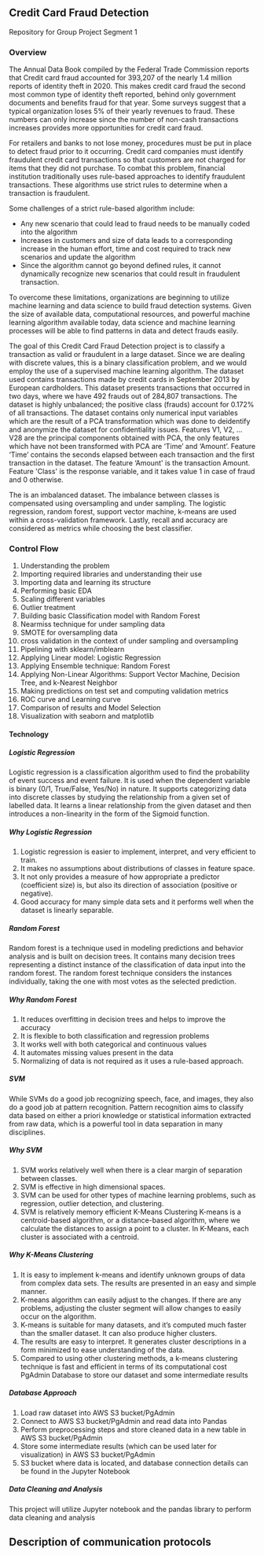 ## Credit Card Fraud Detection
Repository for Group Project Segment 1
### Overview
The Annual Data Book compiled by the Federal Trade Commission reports that Credit card fraud accounted for 393,207 of the nearly 1.4 million reports of identity theft in 2020. This makes credit card fraud the second most common type of identity theft reported, behind only government documents and benefits fraud for that year. Some surveys suggest that a typical organization loses 5% of their yearly revenues to fraud. These numbers can only increase since the number of non-cash transactions increases provides more opportunities for credit card fraud.

For retailers and banks to not lose money, procedures must be put in place to detect fraud prior to it occurring.
Credit card companies must identify fraudulent credit card transactions so that customers are not charged for items that they did not purchase. To combat this problem, financial institution traditionally uses rule-based approaches to identify fraudulent transactions. These algorithms use strict rules to determine when a transaction is fraudulent.

Some challenges of a strict rule-based algorithm include:

* Any new scenario that could lead to fraud needs to be manually coded into the algorithm
* Increases in customers and size of data leads to a corresponding increase in the human effort, time and cost required to track new scenarios and update the algorithm
* Since the algorithm cannot go beyond defined rules, it cannot dynamically recognize new scenarios that could result in fraudulent transaction.

To overcome these limitations, organizations are beginning to utilize machine learning and data science to build fraud detection systems. Given the size of available data, computational resources, and powerful machine learning algorithm available today, data science and machine learning processes will be able to find patterns in data and detect frauds easily.

The goal of this Credit Card Fraud Detection project is to classify a transaction as valid or fraudulent in a large dataset. Since we are dealing with discrete values, this is a binary classification problem, and we would employ the use of a supervised machine learning algorithm.
The dataset used contains transactions made by credit cards in September 2013 by European cardholders. This dataset presents transactions that occurred in two days, where we have 492 frauds out of 284,807 transactions. The dataset is highly unbalanced; the positive class (frauds) account for 0.172% of all transactions. 
The dataset contains only numerical input variables which are the result of a PCA transformation which was done to deidentify and anonymize the dataset for confidentiality issues. Features V1, V2, ... V28 are the principal components obtained with PCA, the only features which have not been transformed with PCA are ‘Time’ and ‘Amount’. 
Feature ‘Time’ contains the seconds elapsed between each transaction and the first transaction in the dataset. The feature ‘Amount' is the transaction Amount. Feature 'Class' is the response variable, and it takes value 1 in case of fraud and 0 otherwise.

The is an imbalanced dataset. The imbalance between classes is compensated using oversampling and under sampling. The logistic regression, random forest, support vector machine, k-means are used within a cross-validation framework. Lastly, recall and accuracy are considered as metrics while choosing the best classifier.

### Control Flow
1.	Understanding the problem
2.	Importing required libraries and understanding their use
3.	Importing data and learning its structure
4.	Performing basic EDA
5.	Scaling different variables
6.	Outlier treatment
7.	Building basic Classification model with Random Forest
8.	Nearmiss technique for under sampling data
9.	SMOTE for oversampling data
10.	cross validation in the context of under sampling and oversampling
11.	Pipelining with sklearn/imblearn
12.	Applying Linear model: Logistic Regression
13.	Applying Ensemble technique: Random Forest
14.	Applying Non-Linear Algorithms: Support Vector Machine, Decision Tree, and k-Nearest Neighbor
15.	Making predictions on test set and computing validation metrics
16.	ROC curve and Learning curve
17.	Comparison of results and Model Selection
18.	Visualization with seaborn and matplotlib

#### Technology
##### Logistic Regression
Logistic regression is a classification algorithm used to find the probability of event success and event failure. It is used when the dependent variable is binary (0/1, True/False, Yes/No) in nature. It supports categorizing data into discrete classes by studying the relationship from a given set of labelled data. It learns a linear relationship from the given dataset and then introduces a non-linearity in the form of the Sigmoid function.
##### Why Logistic Regression
1.	Logistic regression is easier to implement, interpret, and very efficient to train.
2.	It makes no assumptions about distributions of classes in feature space.
3.	It not only provides a measure of how appropriate a predictor (coefficient size) is, but also its direction of association (positive or negative).
4.	Good accuracy for many simple data sets and it performs well when the dataset is linearly separable.
##### Random Forest
Random forest is a technique used in modeling predictions and behavior analysis and is built on decision trees. It contains many decision trees representing a distinct instance of the classification of data input into the random forest. The random forest technique considers the instances individually, taking the one with most votes as the selected prediction.
##### Why Random Forest
1.	It reduces overfitting in decision trees and helps to improve the accuracy
2.	It is flexible to both classification and regression problems
3.	It works well with both categorical and continuous values
4.	It automates missing values present in the data
5.	Normalizing of data is not required as it uses a rule-based approach.
##### SVM
While SVMs do a good job recognizing speech, face, and images, they also do a good job at pattern recognition. Pattern recognition aims to classify data based on either a priori knowledge or statistical information extracted from raw data, which is a powerful tool in data separation in many disciplines.
##### Why SVM
1.	SVM works relatively well when there is a clear margin of separation between classes.
2.	SVM is effective in high dimensional spaces.
3.	SVM can be used for other types of machine learning problems, such as regression, outlier detection, and clustering.
4.	SVM is relatively memory efficient
K-Means Clustering
K-means is a centroid-based algorithm, or a distance-based algorithm, where we calculate the distances to assign a point to a cluster. In K-Means, each cluster is associated with a centroid.
##### Why K-Means Clustering
1.	It is easy to implement k-means and identify unknown groups of data from complex data sets. The results are presented in an easy and simple manner.
2.	K-means algorithm can easily adjust to the changes. If there are any problems, adjusting the cluster segment will allow changes to easily occur on the algorithm.
3.	K-means is suitable for many datasets, and it’s computed much faster than the smaller dataset. It can also produce higher clusters.
4.	The results are easy to interpret. It generates cluster descriptions in a form minimized to ease understanding of the data.
5.	Compared to using other clustering methods, a k-means clustering technique is fast and efficient in terms of its computational cost
PgAdmin Database to store our dataset and some intermediate results
##### Database Approach
1.	Load raw dataset into AWS S3 bucket/PgAdmin
2.	Connect to AWS S3 bucket/PgAdmin and read data into Pandas
3.	Perform preprocessing steps and store cleaned data in a new table in AWS S3 bucket/PgAdmin
4.	Store some intermediate results (which can be used later for visualization) in AWS S3 bucket/PgAdmin
5.	S3 bucket where data is located, and database connection details can be found in the Jupyter Notebook

##### Data Cleaning and Analysis
This project will utilize Jupyter notebook and the pandas library to perform data cleaning and analysis

## Description of communication protocols


